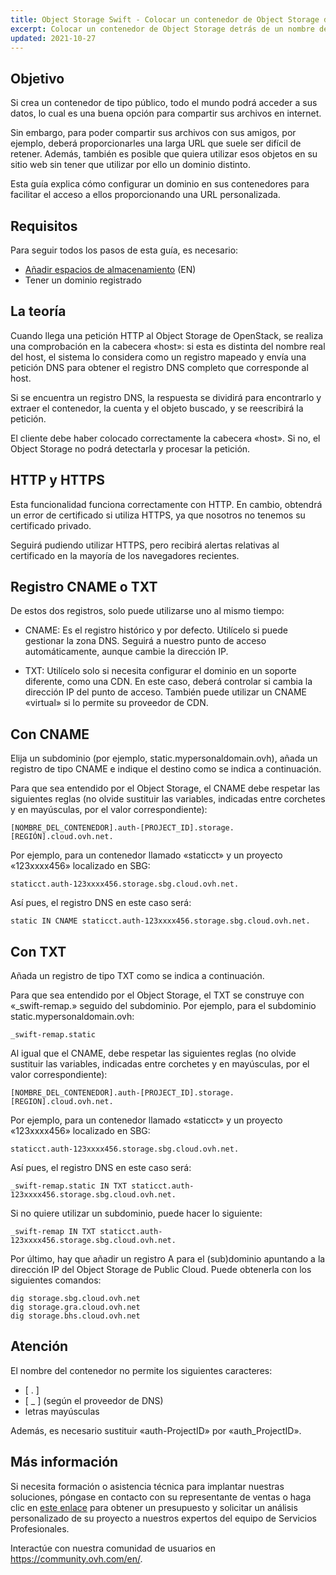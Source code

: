 ```yaml
---
title: Object Storage Swift - Colocar un contenedor de Object Storage detrás de un nombre de dominio
excerpt: Colocar un contenedor de Object Storage detrás de un nombre de dominio
updated: 2021-10-27
---
```


## Objetivo

Si crea un contenedor de tipo público, todo el mundo podrá acceder a sus datos, lo cual es una buena opción para compartir sus archivos en internet.

Sin embargo, para poder compartir sus archivos con sus amigos, por ejemplo, deberá proporcionarles una larga URL que suele ser difícil de retener. Además, también es posible que quiera utilizar esos objetos en su sitio web sin tener que utilizar por ello un dominio distinto.

Esta guía explica cómo configurar un dominio en sus contenedores para facilitar el acceso a ellos proporcionando una URL personalizada.

## Requisitos

Para seguir todos los pasos de esta guía, es necesario:

- [Añadir espacios de almacenamiento](/pages/storage_and_backup/object_storage/pcs_create_container) (EN)
- Tener un dominio registrado

## La teoría
Cuando llega una petición HTTP al Object Storage de OpenStack, se realiza una comprobación en la cabecera «host»: si esta es distinta del nombre real del host, el sistema lo considera como un registro mapeado y envía una petición DNS para obtener el registro DNS completo que corresponde al host.

Si se encuentra un registro DNS, la respuesta se dividirá para encontrarlo y extraer el contenedor, la cuenta y el objeto buscado, y se reescribirá la petición.

El cliente debe haber colocado correctamente la cabecera «host». Si no, el Object Storage no podrá detectarla y procesar la petición.

## HTTP y HTTPS
Esta funcionalidad funciona correctamente con HTTP. En cambio, obtendrá un error de certificado si utiliza HTTPS, ya que nosotros no tenemos su certificado privado.

Seguirá pudiendo utilizar HTTPS, pero recibirá alertas relativas al certificado en la mayoría de los navegadores recientes.

## Registro CNAME o TXT
De estos dos registros, solo puede utilizarse uno al mismo tiempo:

- CNAME: Es el registro histórico y por defecto. Utilícelo si puede gestionar la zona DNS. Seguirá a nuestro punto de acceso automáticamente, aunque cambie la dirección IP.

- TXT: Utilícelo solo si necesita configurar el dominio en un soporte diferente, como una CDN. En este caso, deberá controlar si cambia la dirección IP del punto de acceso. También puede utilizar un CNAME «virtual» si lo permite su proveedor de CDN.

## Con CNAME
Elija un subdominio (por ejemplo, static.mypersonaldomain.ovh), añada un registro de tipo CNAME e indique el destino como se indica a continuación.

Para que sea entendido por el Object Storage, el CNAME debe respetar las siguientes reglas (no olvide sustituir las variables, indicadas entre corchetes y en mayúsculas, por el valor correspondiente):

```
[NOMBRE_DEL_CONTENEDOR].auth-[PROJECT_ID].storage.[REGIÓN].cloud.ovh.net.
```

Por ejemplo, para un contenedor llamado «staticct» y un proyecto «123xxxx456» localizado en SBG:

```
staticct.auth-123xxxx456.storage.sbg.cloud.ovh.net.
```

Así pues, el registro DNS en este caso será:

```
static IN CNAME staticct.auth-123xxxx456.storage.sbg.cloud.ovh.net.
```

## Con TXT
Añada un registro de tipo TXT como se indica a continuación.

Para que sea entendido por el Object Storage, el TXT se construye con «_swift-remap.» seguido del subdominio. Por ejemplo, para el subdominio static.mypersonaldomain.ovh:

```
_swift-remap.static
```

Al igual que el CNAME, debe respetar las siguientes reglas (no olvide sustituir las variables, indicadas entre corchetes y en mayúsculas, por el valor correspondiente):

```
[NOMBRE_DEL_CONTENEDOR].auth-[PROJECT_ID].storage.[REGION].cloud.ovh.net.
```

Por ejemplo, para un contenedor llamado «staticct» y un proyecto «123xxxx456» localizado en SBG:

```
staticct.auth-123xxxx456.storage.sbg.cloud.ovh.net.
```

Así pues, el registro DNS en este caso será:

```
_swift-remap.static IN TXT staticct.auth-123xxxx456.storage.sbg.cloud.ovh.net.
```

Si no quiere utilizar un subdominio, puede hacer lo siguiente:

```
_swift-remap IN TXT staticct.auth-123xxxx456.storage.sbg.cloud.ovh.net.
```

Por último, hay que añadir un registro A para el (sub)dominio apuntando a la dirección IP del Object Storage de Public Cloud. Puede obtenerla con los siguientes comandos:

```
dig storage.sbg.cloud.ovh.net
dig storage.gra.cloud.ovh.net
dig storage.bhs.cloud.ovh.net
```

## Atención
El nombre del contenedor no permite los siguientes caracteres:

- [ . ]
- [ _ ] (según el proveedor de DNS)
- letras mayúsculas

Además, es necesario sustituir «auth-ProjectID» por «auth_ProjectID».

## Más información

Si necesita formación o asistencia técnica para implantar nuestras soluciones, póngase en contacto con su representante de ventas o haga clic en [este enlace](/links/professional-services) para obtener un presupuesto y solicitar un análisis personalizado de su proyecto a nuestros expertos del equipo de Servicios Profesionales.

Interactúe con nuestra comunidad de usuarios en <https://community.ovh.com/en/>.
 


